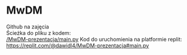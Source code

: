 # MwDM
Github na zajęcia <br>
Ścieżka do pliku z kodem:<br>
<a href="https://github.com/Abbacchio331/MwDM/blob/main/MwDM-prezentacja/main.py" target="_blank">/MwDM-prezentacja/main.py</a>
Kod do uruchomienia na platformie replit:
<a href="https://replit.com/@dawidl4/MwDM-prezentacja#main.py" target="_blank">https://replit.com/@dawidl4/MwDM-prezentacja#main.py</a>
